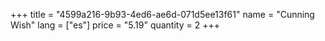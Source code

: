 +++
title = "4599a216-9b93-4ed6-ae6d-071d5ee13f61"
name = "Cunning Wish"
lang = ["es"]
price = "5.19"
quantity = 2
+++
